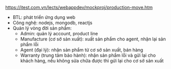 https://itest.com.vn/lects/webappdev/mockproj/production-move.htm
- BTL: phát triển ứng dụng web
- Công nghệ: nodejs, mongodb, reactjs
- Quản lý vòng đời sản phẩm:
  + Admin: quản lý account, product line
  + Manufacture (cơ sở sản xuất): xuất sản phẩm cho agent, nhận lại sản phẩm lỗi
  + Agent (đại lý): nhận sản phẩm từ cơ sở sản xuất, bán hàng
  + Warranty (trung tâm bảo hành): nhận sản phẩm lỗi và gửi lại cho khách hàng, nếu không sửa chữa được thì gửi lại cho cơ sở sản xuất
